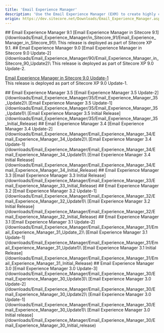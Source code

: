 ```yaml
---
title: 'Email Experience Manager'
description: 'Use the Email Experience Manager (EXM) to create highly customizable messages that are both personal and relevant to your customers. As of Sitecore 9.0 Update-1, the Email Experience Manager is included as part of the Sitecore platform deployment.'
origin: https://dev.sitecore.net/Downloads/Email_Experience_Manager.aspx
---
```


<Card variant='outlineRaised' px={0} mb={8}>
<CardHeader>
## Email Experience Manager 9.1
</CardHeader>
<CardBody>
[Email Experience Manager in Sitecore 9.1](/downloads/Email_Experience_Manager/in_Sitecore_91/Email_Experience_Manager_in_Sitecore_91)\
This release is deployed as part of Sitecore XP 9.1. 
</CardBody>          
</Card>

<Card variant='outlineRaised' px={0} mb={8}>
<CardHeader>
## Email Experience Manager 9.0
</CardHeader>
<CardBody>
[Email Experience Manager in Sitecore 9.0 Update-2](/downloads/Email_Experience_Manager/90/Email_Experience_Manager_in_Sitecore_90_Update2)\
This release is deployed as part of Sitecore XP 9.0 Update-2.

[Email Experience Manager in Sitecore 9.0 Update-1](/downloads/Email_Experience_Manager/90/Email_Experience_Manager_in_Sitecore_90_Update1)\
This release is deployed as part of Sitecore XP 9.0 Update-1.
</CardBody>  
</Card>

<Card variant='outlineRaised' px={0} mb={8}>
<CardHeader>
## Email Experience Manager 3.5
</CardHeader>
<CardBody>
[Email Experience Manager 3.5 Update-2](/downloads/Email_Experience_Manager/35/Email_Experience_Manager_35_Update2)\
[Email Experience Manager 3.5 Update-1](/downloads/Email_Experience_Manager/35/Email_Experience_Manager_35_Update1)\
[Email Experience Manager 3.5 Initial Release](/downloads/Email_Experience_Manager/35/Email_Experience_Manager_35_Initial_Release)
</CardBody>          
</Card>

<Card variant='outlineRaised' px={0} mb={8}>
<CardHeader>
## Email Experience Manager 3.4
</CardHeader>
<CardBody>
[Email Experience Manager 3.4 Update-2](/downloads/Email_Experience_Manager/Email_Experience_Manager_34/Email_Experience_Manager_34_Update2)\
[Email Experience Manager 3.4 Update-1](/downloads/Email_Experience_Manager/Email_Experience_Manager_34/Email_Experience_Manager_34_Update1)\
[Email Experience Manager 3.4 Initial Release](/downloads/Email_Experience_Manager/Email_Experience_Manager_34/Email_Experience_Manager_34_Initial_Release)
</CardBody>          
</Card>

<Card variant='outlineRaised' px={0} mb={8}>
<CardHeader>
## Email Experience Manager 3.3
</CardHeader>
<CardBody>
[Email Experience Manager 3.3 Initial Release](/downloads/Email_Experience_Manager/Email_Experience_Manager_33/Email_Experience_Manager_33_Initial_Release)
</CardBody>          
</Card>

<Card variant='outlineRaised' px={0} mb={8}>
<CardHeader>
## Email Experience Manager 3.2
</CardHeader>
<CardBody>
[Email Experience Manager 3.2 Update-1](/downloads/Email_Experience_Manager/Email_Experience_Manager_32/Email_Experience_Manager_32_Update1)\
[Email Experience Manager 3.2 Initial Release](/downloads/Email_Experience_Manager/Email_Experience_Manager_32/Email_Experience_Manager_32_Initial_Release)
</CardBody>          
</Card>

<Card variant='outlineRaised' px={0} mb={8}>
<CardHeader>
## Email Experience Manager 3.1
</CardHeader>
<CardBody>
[Email Experience Manager 3.1 Update-2](/downloads/Email_Experience_Manager/Email_Experience_Manager_31/Email_Experience_Manager_31_Update_2)\
[Email Experience Manager 3.1 Update-1](/downloads/Email_Experience_Manager/Email_Experience_Manager_31/Email_Experience_Manager_31_Update1)\
[Email Experience Manager 3.1 Initial Release](/downloads/Email_Experience_Manager/Email_Experience_Manager_31/Email_Experience_Manager_31_Initial_Release)
</CardBody>          
</Card>

<Card variant='outlineRaised' px={0} mb={8}>
<CardHeader>
## Email Experience Manager 3.0
</CardHeader>
<CardBody>
[Email Experience Manager 3.0 Update-3](/downloads/Email_Experience_Manager/Email_Experience_Manager_30/Email_Experience_Manager_30_Update3)\
[Email Experience Manager 3.0 Update-2](/downloads/Email_Experience_Manager/Email_Experience_Manager_30/Email_Experience_Manager_30_Update2)\
[Email Experience Manager 3.0 Update-1](/downloads/Email_Experience_Manager/Email_Experience_Manager_30/Email_Experience_Manager_30_Update1)\
[Email Experience Manager 3.0 Initial release](/downloads/Email_Experience_Manager/Email_Experience_Manager_30/Email_Experience_Manager_30_Initial_release)
</CardBody>          
</Card>
